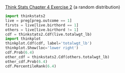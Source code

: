 [Think Stats Chapter 4 Exercise 2](http://greenteapress.com/thinkstats2/html/thinkstats2005.html#toc41) (a random distribution)

>> 
```python
import thinkstats2
live = preg[preg.outcome == 1]
firsts = live[live.birthord == 1]
others = live[live.birthord != 1]
cdf = thinkstats2.Cdf(live.totalwgt_lb)
import thinkplot
thinkplot.Cdf(cdf, label='totalwgt_lb')
thinkplot.Show(loc='lower right')
cdf.Prob(6.4)
other_cdf = thinkstats2.Cdf(others.totalwgt_lb)
other_cdf.Prob(6.4)
cdf.PercentileRank(6.4)
```

